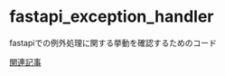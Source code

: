 # fastapi_exception_handler

fastapiでの例外処理に関する挙動を確認するためのコード

[関連記事](https://zenn.dev/kicchan/articles/0008_llyssm_fastapi_exception_handling)
